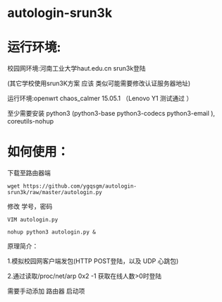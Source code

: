 # autologin-srun3k 
# 运行环境:
校园网环境:河南工业大学haut.edu.cn srun3k登陆 

   (其它学校使用srun3K方案 应该 类似可能需要修改认证服务器地址)

运行环境:openwrt chaos_calmer 15.05.1 （Lenovo Y1 测试通过 ）

   至少需要安装 python3 (python3-base python3-codecs python3-email ), coreutils-nohup
         
# 如何使用：

下载至路由器端

    wget https://github.com/ygqsgm/autologin-srun3k/raw/master/autologin.py    
    
修改 学号，密码

    VIM autologin.py

    nohup python3 autologin.py &
    
原理简介：

1.模拟校园网客户端发包(HTTP POST登陆，以及 UDP 心跳包)

2.通过读取/proc/net/arp 0x2  -1 获取在线人数>0时登陆

需要手动添加 路由器 启动项 
